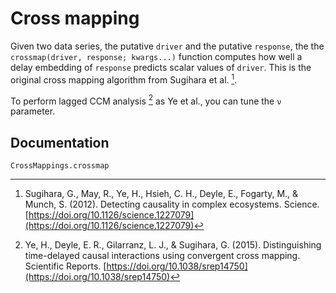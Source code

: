 # Cross mapping

Given two data series,
the putative `driver` and the putative `response`, the the `crossmap(driver, response; kwargs...)` function computes how well a delay
embedding of `response` predicts scalar values of `driver`. This is the original cross mapping algorithm from Sugihara et al. [^1].


To perform lagged CCM analysis [^2] as Ye et al., you can tune the `ν` parameter.

## Documentation

```@docs
CrossMappings.crossmap
```

[^1]:
    Sugihara, G., May, R., Ye, H., Hsieh, C. H., Deyle, E., Fogarty, M., & Munch, S. (2012). Detecting causality in complex ecosystems. Science. [https://doi.org/10.1126/science.1227079](https://doi.org/10.1126/science.1227079)
[^2]:
    Ye, H., Deyle, E. R., Gilarranz, L. J., & Sugihara, G. (2015). Distinguishing time-delayed causal interactions using convergent cross mapping. Scientific Reports. [https://doi.org/10.1038/srep14750](https://doi.org/10.1038/srep14750)
